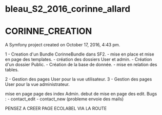 

# bleau_S2_2016_corinne_allard
# CORINNE_CREATION

A Symfony project created on October 17, 2016, 4:43 pm.


1 - Creation d'un Bundle CorinneBundle dans SF2.
    - mise en place et mise en page des templates. 
    - création des dossiers User et admin.
    - Création d'un dossier Public.
    - Création de la base de donnée.
    - mise en relation des tables.
    
2 - Gestion des pages User pour la vue utilisateur.
3 - Gestion des pages User pour la vue administrateur.

  mise en page page des index Admin.
   debut de mise en page des edit. 
  Bugs : - contact_edit
         - contact_new (probleme envoie des mails)








PENSEZ A CREER PAGE ECOLABEL VIA LA ROUTE